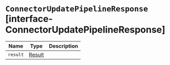 # `ConnectorUpdatePipelineResponse` [interface-ConnectorUpdatePipelineResponse]

| Name | Type | Description |
| - | - | - |
| `result` | [Result](./Result.md) | &nbsp; |
